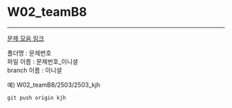 # W02_teamB8
---
[문제 모음 링크](https://docs.google.com/spreadsheets/d/1H6jOEe-A-zyMi8-0dkuJ9KzRNW77yBpWDwt6JdGEnYo/edit#gid=1701326314)

폴더명 : 문제번호
<br>
파일 이름 : 문제번호_이니셜
<br>
branch 이름 : 이니셜

예)
W02_teamB8/2503/2503_kjh

`git push origin kjh`

